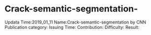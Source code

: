 # Crack-semantic-segmentation-
Updata Time:2019_01_11
Name:Crack-semantic-segmentation by CNN
Publication category:
Issuing Time:
Contribution:
Difficulty:
Result:
